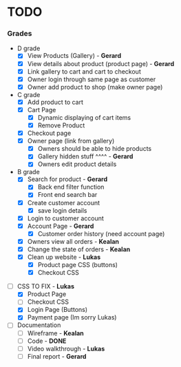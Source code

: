 # TODO
### Grades
- D grade
    - [x] View Products (Gallery) - **Gerard**
    - [x] View details about product (product page) - **Gerard**
    - [x] Link gallery to cart and cart to checkout
    - [x] Owner login through same page as customer
    - [x] Owner add product to shop (make owner page)
- C grade
    - [x] Add product to cart
    - [x] Cart Page
        - [x] Dynamic displaying of cart items
        - [x] Remove Product
    - [x] Checkout page
    - [x] Owner page (link from gallery)
        - [x] Owners should be able to hide products
        - [x] Gallery hidden stuff ^^^^ - **Gerard**
        - [x] Owners edit product details
- B grade
    - [x] Search for product - **Gerard**
        - [x] Back end filter function
        - [x] Front end search bar
    - [x] Create customer account
        - [x] save login details
    - [x] Login to customer account
    - [x] Account Page - **Gerard**
        - [x] Customer order history (need account page)
    - [x] Owners view all orders - **Kealan**
    - [x] Change the state of orders - **Kealan**
    - [x]  Clean up website - **Lukas**
        - [x] Product page CSS (buttons)
        - [x] Checkout CSS
- [ ] CSS TO FIX - **Lukas**
    - [x] Product Page
    - [ ] Checkout CSS
    - [x] Login Page (Buttons)
    - [x] Payment page (Im sorry Lukas)
- [ ] Documentation
  - [ ] Wireframe - **Kealan**
  - [ ] Code - **DONE**
  - [ ] Video walkthrough - **Lukas**
  - [ ] Final report   - **Gerard**

